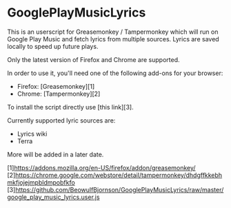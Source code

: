 GooglePlayMusicLyrics
=====================

This is an userscript for Greasemonkey / Tampermonkey which will run on Google Play Music and fetch lyrics from multiple sources. Lyrics are saved locally to speed up future plays.

Only the latest version of Firefox and Chrome are supported.

In order to use it, you'll need one of the following add-ons for your browser:
* Firefox: [Greasemonkey][1]
* Chrome: [Tampermonkey][2]

To install the script directly use [this link][3].

Currently supported lyric sources are:
* Lyrics wiki
* Terra

More will be added in a later date.

  [1]https://addons.mozilla.org/en-US/firefox/addon/greasemonkey/
  [2]https://chrome.google.com/webstore/detail/tampermonkey/dhdgffkkebhmkfjojejmpbldmpobfkfo
  [3]https://github.com/BeowulfBjornson/GooglePlayMusicLyrics/raw/master/google_play_music_lyrics.user.js
